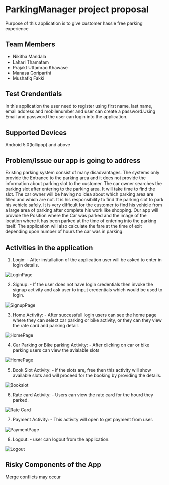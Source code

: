 # ParkingManager project proposal 
Purpose of this application is to give customer hassle free parking experience
## Team Members
- Nikitha Mandala
- Lahari Thamatam
- Prajakt Uttamrao Khawase
- Manasa Goriparthi
- Mushafiq Fakki

## Test Crendentials
In this application the user need to register using first name, last name, email address and mobilenumber and user can create a password.Using Email and password the user can login into the application.

## Supported Devices
Android 5.0(lollipop) and above

## Problem/Issue our app is going to address
Existing parking system consist of many disadvantages. The systems only provide the Entrance to the parking area and it does not provide the information about parking slot to the customer. The car owner searches the parking slot after entering to the parking area. It will take time to find the slot. The car owner will be having no idea about which parking area are filled and which are not. It is his responsibility to find the parking slot to park his vehicle safely. It is very difficult for the customer to find his vehicle from a large area of parking after complete his work like shopping. Our app will provide the Position where the Car was parked and the image of the location where it has been parked at the time of entering into the parking itself. The application will also calculate the fare at the time of exit depending upon number of hours the car was in parking.
## Activities in the application
1. Login: - After installation of the application user will be asked to enter in login details.


![LoginPage](https://github.com/Prajakt-Khawase/ParkingManager/blob/master/login.PNG)

2. Signup: - If the user does not have login credentials then invoke the signup activity and ask user to input credentials which would be used to login.

![SignupPage](https://github.com/Prajakt-Khawase/ParkingManager/blob/master/signup.PNG)

3. Home Activity: - After successfull login users can see the home page where they can select car parking or bike activity, or they can they view the rate card and parking detail.

![HomePage](https://github.com/Prajakt-Khawase/ParkingManager/blob/master/Home.PNG)

4. Car Parking or Bike parking Activity: - After clicking on car or bike parking users can view the avialable slots

![HomePage](https://github.com/Prajakt-Khawase/ParkingManager/blob/master/slotbooking.PNG)

5. Book Slot Activity: - if the slots are, free then this activity will show available slots and will proceed for the booking by providing the details.

![Bookslot](https://github.com/Prajakt-Khawase/ParkingManager/blob/master/slotbookdetail.PNG)

6. Rate card Activity: - Users can view the rate card for the hourd they parked.

![Rate Card](https://github.com/Prajakt-Khawase/ParkingManager/blob/master/Ratecard.PNG)

7. Payment Activity: - This activity will open to get payment from user.

![PaymentPage](https://github.com/Prajakt-Khawase/ParkingManager/blob/master/paymentpage.PNG)

8. Logout: - user can logout from the application.

![Logout](https://github.com/Prajakt-Khawase/ParkingManager/blob/master/logoutapplication.PNG)

## Risky Components of the App
Merge conflicts may occur

